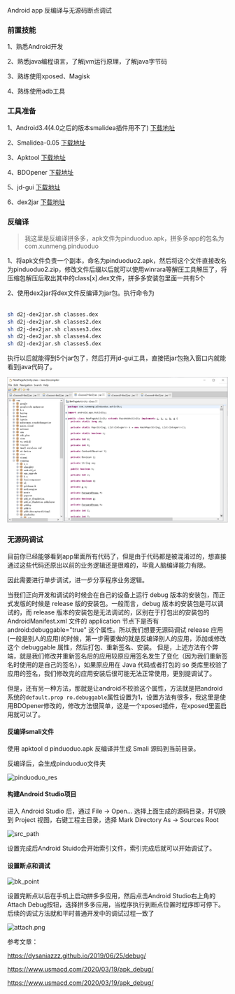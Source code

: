 Android app 反编译与无源码断点调试

### 前置技能

1、熟悉Android开发

2、熟悉java编程语言，了解jvm运行原理，了解java字节码

3、熟练使用xposed、Magisk

4、熟练使用adb工具

### 工具准备

1、Android3.4(4.0之后的版本smalidea插件用不了) [下载地址](https://developer.android.com/studio/archive?hl=zh-cn)

2、Smalidea-0.05 [下载地址](https://bitbucket.org/JesusFreke/smali/downloads/)

3、Apktool [下载地址](https://ibotpeaches.github.io/Apktool/)

4、BDOpener [下载地址](https://github.com/riusksk/BDOpener)

5、jd-gui [下载地址](https://github.com/java-decompiler/jd-gui)

6、dex2jar [下载地址](https://github.com/pxb1988/dex2jar)


### 反编译

> 我这里是反编译拼多多，apk文件为pinduoduo.apk，拼多多app的包名为com.xunmeng.pinduoduo

1、将apk文件负责一个副本，命名为pinduoduo2.apk，然后将这个文件直接改名为pinduoduo2.zip，修改文件后缀以后就可以使用winrara等解压工具解压了，将压缩包解压后取出其中的class[x].dex文件，拼多多安装包里面一共有5个

2、使用dex2jar将dex文件反编译为jar包。执行命令为

```bash

sh d2j-dex2jar.sh classes.dex
sh d2j-dex2jar.sh classes2.dex
sh d2j-dex2jar.sh classes3.dex
sh d2j-dex2jar.sh classes4.dex
sh d2j-dex2jar.sh classes5.dex

```

执行以后就能得到5个jar包了，然后打开jd-gui工具，直接把jar包拖入窗口内就能看到java代码了。

![jd-gui](/img/articleImg/apk_1.png)

### 无源码调试

目前你已经能够看到app里面所有代码了，但是由于代码都是被混淆过的，想直接通过这些代码还原出以前的业务逻辑还是很难的，毕竟人脑编译能力有限。

因此需要进行单步调试，进一步分享程序业务逻辑。

当我们正向开发和调试的时候会在自己的设备上运行 debug 版本的安装包，而正式发版的时候是 release 版的安装包。一般而言，debug 版本的安装包是可以调试的，而 release 版本的安装包是无法调试的，区别在于打包出的安装包的 AndroidManifest.xml 文件的 application 节点下是否有 android:debuggable="true" 这个属性。所以我们想要无源码调试 release 应用(一般是别人的应用)的时候，第一步需要做的就是反编译别人的应用，添加或修改这个 debuggable 属性，然后打包、重新签名、安装。
但是，上述方法有个弊端，就是我们修改并重新签名后的应用较原应用签名发生了变化（因为我们重新签名时使用的是自己的签名），如果原应用在 Java 代码或者打包的 so 类库里校验了应用的签名，我们修改完的应用安装后很可能无法正常使用，更别提调试了。

但是，还有另一种方法，那就是让android不校验这个属性，方法就是把android系统的`default.prop ro.debuggable`属性设置为1，设置方法有很多，我这里是使用BDOpener修改的，修改方法很简单，这是一个xposed插件，在xposed里面启用就可以了。


#### 反编译smali文件

使用 apktool d pinduoduo.apk 反编译并生成 Smali 源码到当前目录。

反编译后，会生成pinduoduo文件夹

![pinduoduo_res](//img/articleImg/pinduoduo_res.png)

#### 构建Android Studio项目

进入 Android Studio 后，通过 File -> Open… 选择上面生成的源码目录，并切换到 Project 视图，右键工程主目录，选择 Mark Directory As -> Sources Root

![src_path](//img/articleImg/res_path.png)

设置完成后Android Stuido会开始索引文件，索引完成后就可以开始调试了。

#### 设置断点和调试

![bk_point](//img/articleImg/bk_point.png)

设置完断点以后在手机上启动拼多多应用，然后点击Android Studio右上角的Attach Debug按钮，选择拼多多应用，当程序执行到断点位置时程序即可停下。后续的调试方法就和平时普通开发中的调试过程一致了

![attach.png](//img/articleImg/attach.png)





参考文章：

https://dysaniazzz.github.io/2019/06/25/debug/

https://www.usmacd.com/2020/03/19/apk_debug/

https://www.usmacd.com/2020/03/19/apk_debug/






